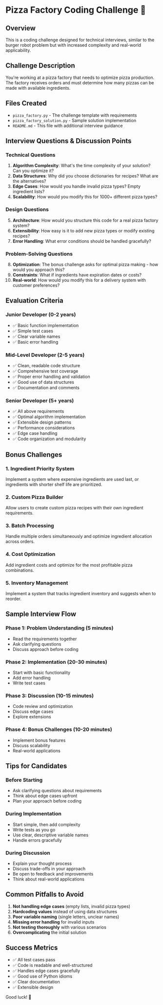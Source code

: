 # Pizza Factory Coding Challenge 🍕

## Overview
This is a coding challenge designed for technical interviews, similar to the burger robot problem but with increased complexity and real-world applicability.

## Challenge Description
You're working at a pizza factory that needs to optimize pizza production. The factory receives orders and must determine how many pizzas can be made with available ingredients.

## Files Created
- `pizza_factory.py` - The challenge template with requirements
- `pizza_factory_solution.py` - Sample solution implementation
- `README.md` - This file with additional interview guidance

## Interview Questions & Discussion Points

### Technical Questions
1. **Algorithm Complexity**: What's the time complexity of your solution? Can you optimize it?
2. **Data Structures**: Why did you choose dictionaries for recipes? What are the alternatives?
3. **Edge Cases**: How would you handle invalid pizza types? Empty ingredient lists?
4. **Scalability**: How would you modify this for 1000+ different pizza types?

### Design Questions
5. **Architecture**: How would you structure this code for a real pizza factory system?
6. **Extensibility**: How easy is it to add new pizza types or modify existing recipes?
7. **Error Handling**: What error conditions should be handled gracefully?

### Problem-Solving Questions
8. **Optimization**: The bonus challenge asks for optimal pizza making - how would you approach this?
9. **Constraints**: What if ingredients have expiration dates or costs?
10. **Real-world**: How would you modify this for a delivery system with customer preferences?

## Evaluation Criteria

### Junior Developer (0-2 years)
- ✅ Basic function implementation
- ✅ Simple test cases
- ✅ Clear variable names
- ✅ Basic error handling

### Mid-Level Developer (2-5 years)
- ✅ Clean, readable code structure
- ✅ Comprehensive test coverage
- ✅ Proper error handling and validation
- ✅ Good use of data structures
- ✅ Documentation and comments

### Senior Developer (5+ years)
- ✅ All above requirements
- ✅ Optimal algorithm implementation
- ✅ Extensible design patterns
- ✅ Performance considerations
- ✅ Edge case handling
- ✅ Code organization and modularity

## Bonus Challenges

### 1. Ingredient Priority System
Implement a system where expensive ingredients are used last, or ingredients with shorter shelf life are prioritized.

### 2. Custom Pizza Builder
Allow users to create custom pizza recipes with their own ingredient requirements.

### 3. Batch Processing
Handle multiple orders simultaneously and optimize ingredient allocation across orders.

### 4. Cost Optimization
Add ingredient costs and optimize for the most profitable pizza combinations.

### 5. Inventory Management
Implement a system that tracks ingredient inventory and suggests when to reorder.

## Sample Interview Flow

### Phase 1: Problem Understanding (5 minutes)
- Read the requirements together
- Ask clarifying questions
- Discuss approach before coding

### Phase 2: Implementation (20-30 minutes)
- Start with basic functionality
- Add error handling
- Write test cases

### Phase 3: Discussion (10-15 minutes)
- Code review and optimization
- Discuss edge cases
- Explore extensions

### Phase 4: Bonus Challenges (10-20 minutes)
- Implement bonus features
- Discuss scalability
- Real-world applications

## Tips for Candidates

### Before Starting
- Ask clarifying questions about requirements
- Think about edge cases upfront
- Plan your approach before coding

### During Implementation
- Start simple, then add complexity
- Write tests as you go
- Use clear, descriptive variable names
- Handle errors gracefully

### During Discussion
- Explain your thought process
- Discuss trade-offs in your approach
- Be open to feedback and improvements
- Think about real-world applications

## Common Pitfalls to Avoid

1. **Not handling edge cases** (empty lists, invalid pizza types)
2. **Hardcoding values** instead of using data structures
3. **Poor variable naming** (single letters, unclear names)
4. **Missing error handling** for invalid inputs
5. **Not testing thoroughly** with various scenarios
6. **Overcomplicating** the initial solution

## Success Metrics

- ✅ All test cases pass
- ✅ Code is readable and well-structured
- ✅ Handles edge cases gracefully
- ✅ Good use of Python idioms
- ✅ Clear documentation
- ✅ Extensible design

Good luck! 🚀
